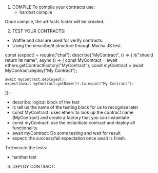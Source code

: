1) COMPILE
  To compile your contracts use: 
    - hardhat compile

  Once compile, the artifacts folder will be created.


2) TEST YOUR CONTRACTS:
  - Waffle and chai are used for verify contracts.
  - Using the describe/it structure through Mocha JS test.
  
  const {expect} = require("chai");
  describe("MyContract", () => {
  it("should return its name", async () => {
    const MyContract = await ethers.getContractFactory("MyContract");
    const myContract = await MyContract.deploy("My Contract");

    await myContract.deployed();
    expect(await myContract.getName()).to.equal("My Contract");
  });
  
  - describe: logical block of the test
  - it: tell us the name of the testing block for us to recognize later
  - const MyContract: uses ethers to look up the contract name (MyContract) and create a factory that you can instantiate
  - const myContract: use the instantiate contract and deploy all functionality
  - await myContract: Do some testing and wait for result
  - expect: the success/fail expectation once await is finish.

  To Execute the tests:
  - hardhat test

3) DEPLOY CONTRACT:

